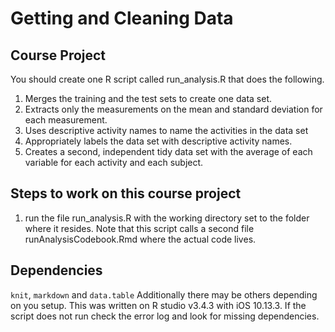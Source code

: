 # Getting and Cleaning Data

## Course Project

You should create one R script called run_analysis.R that does the following.

1. Merges the training and the test sets to create one data set.
2. Extracts only the measurements on the mean and standard deviation for each measurement.
3. Uses descriptive activity names to name the activities in the data set
4. Appropriately labels the data set with descriptive activity names.
5. Creates a second, independent tidy data set with the average of each variable for each activity and each subject.

## Steps to work on this course project

1.  run the file run_analysis.R with the working directory set to the folder where it resides.  Note that this script calls a second file runAnalysisCodebook.Rmd where the actual code lives.

## Dependencies

```knit```, ```markdown``` and ```data.table```
Additionally there may be others depending on you setup.  This was written on R studio v3.4.3 with iOS 10.13.3.
If the script does not run check the error log and look for missing dependencies.
